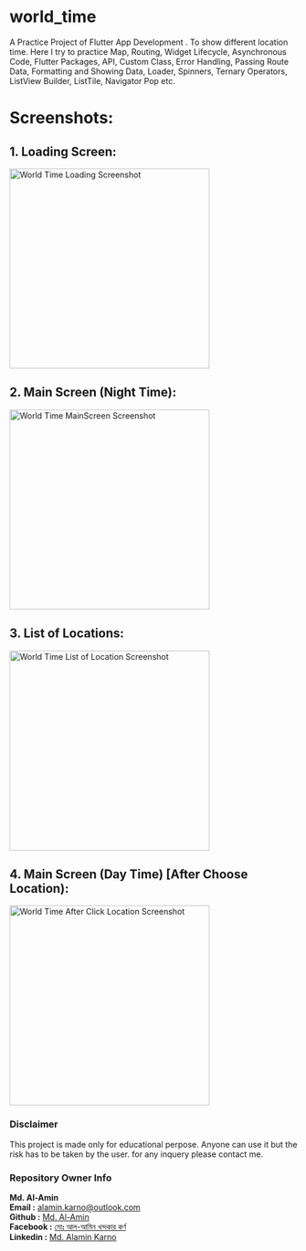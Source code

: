 # world_time

A Practice Project of Flutter App Development . To show different location time. Here I try to practice Map, Routing, Widget Lifecycle, Asynchronous Code, Flutter Packages, API, Custom Class, Error Handling, Passing Route Data, Formatting and Showing Data, Loader, Spinners, Ternary Operators, ListView Builder, ListTile, Navigator Pop etc.

# Screenshots:

## 1. Loading Screen:
<img src="https://github.com/karno786/World-Time-Flutter-App-/blob/master/screenshots/Screenshot_1626985301.png" alt="World Time Loading Screenshot" width="350" title="World Time Loading" >



## 2. Main Screen (Night Time):
<img src="https://github.com/karno786/World-Time-Flutter-App-/blob/master/screenshots/Screenshot_1626985249.png" alt="World Time MainScreen Screenshot" width="350" title="World Time MainScreen" >



## 3. List of Locations:
<img src="https://github.com/karno786/World-Time-Flutter-App-/blob/master/screenshots/Screenshot_1626985257.png" alt="World Time List of Location Screenshot" width="350" title="World Time List of Location" >



## 4. Main Screen (Day Time) [After Choose Location):
<img src="https://github.com/karno786/World-Time-Flutter-App-/blob/master/screenshots/Screenshot_1626985263.png" alt="World Time After Click Location Screenshot" width="350" title="World Time After Click Location" >


### Disclaimer
This project is made only for educational perpose. Anyone can use it but the risk has to be taken by the user.
for any inquery please contact me.

### Repository Owner Info

__Md. Al-Amin__ <br>
__Email :__ [ alamin.karno@outlook.com ](mailto:alamin.karno@outlook.com) <br>
__Github :__ [Md. Al-Amin](https://github.com/karno786)<br>
__Facebook :__ [মোঃ আল-আমিন খন্দকার কর্ণ](https://facebook.com/alamin.kanro786) <br>
__Linkedin :__ [Md. Alamin Karno](https://www.linkedin.com/in/alaminkarno/)
<br>
<br>


